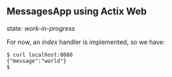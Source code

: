 ## MessagesApp using Actix Web

state: _work-in-progress_

For now, an _index_ handler is implemented, so we have:
```
$ curl localhost:8080
{"message":"world"}
$ 
```
